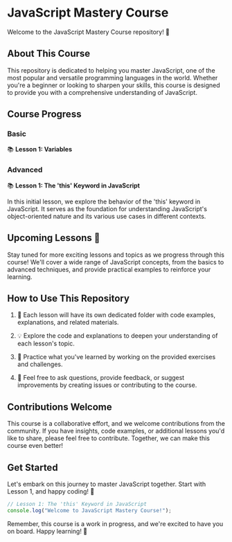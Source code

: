 # JavaScript Mastery Course

Welcome to the JavaScript Mastery Course repository! 🚀

## About This Course

This repository is dedicated to helping you master JavaScript, one of the most popular and versatile programming languages in the world. Whether you're a beginner or looking to sharpen your skills, this course is designed to provide you with a comprehensive understanding of JavaScript.

## Course Progress

### Basic
📚 **Lesson 1: Variables**

### Advanced
📚 **Lesson 1: The 'this' Keyword in JavaScript**

In this initial lesson, we explore the behavior of the 'this' keyword in JavaScript. It serves as the foundation for understanding JavaScript's object-oriented nature and its various use cases in different contexts.

## Upcoming Lessons 🤖

Stay tuned for more exciting lessons and topics as we progress through this course! We'll cover a wide range of JavaScript concepts, from the basics to advanced techniques, and provide practical examples to reinforce your learning.

## How to Use This Repository

1. 📂 Each lesson will have its own dedicated folder with code examples, explanations, and related materials.

2. 💡 Explore the code and explanations to deepen your understanding of each lesson's topic.

3. 🚀 Practice what you've learned by working on the provided exercises and challenges.

4. 📖 Feel free to ask questions, provide feedback, or suggest improvements by creating issues or contributing to the course.

## Contributions Welcome

This course is a collaborative effort, and we welcome contributions from the community. If you have insights, code examples, or additional lessons you'd like to share, please feel free to contribute. Together, we can make this course even better!

## Get Started

Let's embark on this journey to master JavaScript together. Start with Lesson 1, and happy coding! 🎉

```javascript
// Lesson 1: The 'this' Keyword in JavaScript
console.log("Welcome to JavaScript Mastery Course!");
```

Remember, this course is a work in progress, and we're excited to have you on board. Happy learning! 🚀
